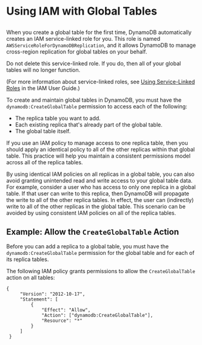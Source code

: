 # Using IAM with Global Tables<a name="gt_IAM"></a>

## <a name="globaltables_reqs_bestpractices.permissions-model"></a>

When you create a global table for the first time, DynamoDB automatically creates an IAM service\-linked role for you\. This role is named `AWSServiceRoleForDynamoDBReplication`, and it allows DynamoDB to manage cross\-region replication for global tables on your behalf\.

Do not delete this service\-linked role\. If you do, then all of your global tables will no longer function\.

\(For more information about service\-linked roles, see [Using Service\-Linked Roles](http://docs.aws.amazon.com/IAM/latest/UserGuide/using-service-linked-roles.html) in the IAM User Guide\.\)

To create and maintain global tables in DynamoDB, you must have the `dynamodb:CreateGlobalTable` permission to access each of the following:
+ The replica table you want to add\.
+ Each existing replica that's already part of the global table\.
+ The global table itself\.

If you use an IAM policy to manage access to one replica table, then you should apply an identical policy to all of the other replicas within that global table\. This practice will help you maintain a consistent permissions model across all of the replica tables\.

By using identical IAM policies on all replicas in a global table, you can also avoid granting unintended read and write access to your global table data\. For example, consider a user who has access to only one replica in a global table\. If that user can write to this replica, then DynamoDB will propagate the write to all of the other replica tables\. In effect, the user can \(indirectly\) write to all of the other replicas in the global table\. This scenario can be avoided by using consistent IAM policies on all of the replica tables\.

## Example: Allow the `CreateGlobalTable` Action<a name="access-policy-gt-example1"></a>

Before you can add a replica to a global table, you must have the `dynamodb:CreateGlobalTable` permission for the global table and for each of its replica tables\.

The following IAM policy grants permissions to allow the `CreateGlobalTable` action on all tables:

```
{
     "Version": "2012-10-17",
     "Statement": [
         {
             "Effect": "Allow",
             "Action": ["dynamodb:CreateGlobalTable"],
             "Resource": "*"
         }
     ]
 }
```